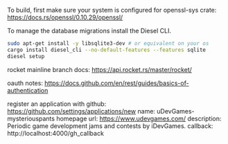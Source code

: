 
To build, first make sure your system is configured for openssl-sys crate: https://docs.rs/openssl/0.10.29/openssl/

To manage the database migrations install the Diesel CLI.

```bash
sudo apt-get install -y libsqlite3-dev # or equivalent on your os
cargo install diesel_cli --no-default-features --features sqlite
diesel setup
```

rocket mainline branch docs: https://api.rocket.rs/master/rocket/

oauth notes: https://docs.github.com/en/rest/guides/basics-of-authentication

register an application with github: https://github.com/settings/applications/new
name: uDevGames-mysteriouspants
homepage url: https://www.udevgames.com/
description: Periodic game development jams and contests by iDevGames.
callback: http://localhost:4000/gh_callback
